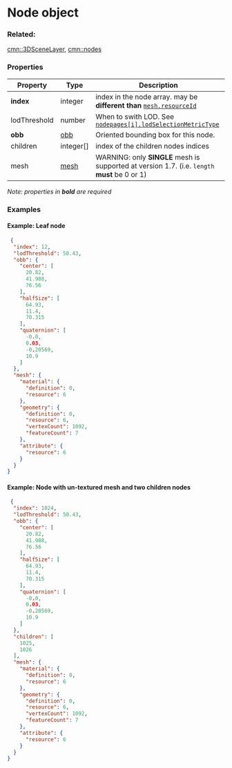 # Node object



### Related:

[cmn::3DSceneLayer](3DSceneLayer.cmn.md), [cmn::nodes](nodes.cmn.md)
### Properties

| Property | Type | Description |
| --- | --- | --- |
| **index** | integer | index in the node array. may be **different than** [`mesh.resourceId`](mesh.cmn.md) |
| lodThreshold | number | When to swith LOD. See [`nodepages[i].lodSelectionMetricType`](nodepages.cmn.md)  |
| **obb** | [obb](obb.cmn.md) | Oriented bounding box for this node.  |
| children | integer[] | index of the children nodes indices |
| mesh | [mesh](mesh.cmn.md) | WARNING: only **SINGLE** mesh is supported at version 1.7. (i.e. `length` **must** be 0 or 1) |

*Note: properties in **bold** are required*

### Examples 

#### Example: Leaf node 

```json
 {
  "index": 12,
  "lodThreshold": 50.43,
  "obb": {
    "center": [
      20.82,
      41.988,
      76.56
    ],
    "halfSize": [
      64.93,
      11.4,
      70.315
    ],
    "quaternion": [
      -0.0,
      0.03,
      -0.20569,
      10.9
    ]
  },
  "mesh": {
    "material": {
      "definition": 0,
      "resource": 6
    },
    "geometry": {
      "definition": 0,
      "resource": 6,
      "vertexCount": 1092,
      "featureCount": 7
    },
    "attribute": {
      "resource": 6
    }
  }
} 
```

#### Example: Node with un-textured mesh and two children nodes 

```json
 {
  "index": 1024,
  "lodThreshold": 50.43,
  "obb": {
    "center": [
      20.82,
      41.988,
      76.56
    ],
    "halfSize": [
      64.93,
      11.4,
      70.315
    ],
    "quaternion": [
      -0.0,
      0.03,
      -0.20569,
      10.9
    ]
  },
  "children": [
    1025,
    1026
  ],
  "mesh": {
    "material": {
      "definition": 0,
      "resource": 6
    },
    "geometry": {
      "definition": 0,
      "resource": 6,
      "vertexCount": 1092,
      "featureCount": 7
    },
    "attribute": {
      "resource": 6
    }
  }
} 
```

